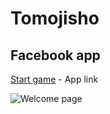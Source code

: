 Tomojisho
=======

Facebook app
----------------
[Start game](
http://crataj1-amo-app000.c4sa.net) - App link

![Welcome page](nghialv2607.github.com/tomojisho/readmeData/welcom.png)

